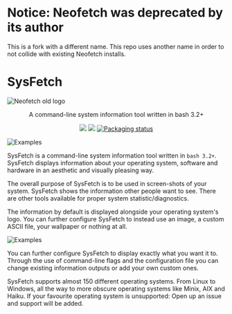 # Notice: Neofetch was deprecated by its author

This is a fork with a different name. This repo uses another name in order to not collide with existing Neofetch installs.

# SysFetch

![Neofetch old logo](https://i.imgur.com/ZQI2EYz.png)
<p align="center">A command-line system information tool written in bash 3.2+</p>

<p align="center">
<a href="./LICENSE.md"><img src="https://img.shields.io/badge/license-MIT-blue.svg"></a>
<a href="https://github.com/kyngo/sysfetch/releases"><img src="https://img.shields.io/github/release/kyngo/sysfetch.svg"></a>
<a href="https://repology.org/metapackage/sysfetch"><img src="https://repology.org/badge/tiny-repos/sysfetch.svg" alt="Packaging status"></a>
</p>

![Examples](https://i.imgur.com/GFmC5Ad.png)

SysFetch is a command-line system information tool written in `bash 3.2+`. SysFetch displays information about your operating system, software and hardware in an aesthetic and visually pleasing way.

The overall purpose of SysFetch is to be used in screen-shots of your system. SysFetch shows the information other people want to see. There are other tools available for proper system statistic/diagnostics.

The information by default is displayed alongside your operating system's logo. You can further configure SysFetch to instead use an image, a custom ASCII file, your wallpaper or nothing at all.

![Examples](https://i.imgur.com/lUrkQBN.png)

You can further configure SysFetch to display exactly what you want it to. Through the use of command-line flags and the configuration file you can change existing information outputs or add your own custom ones.

SysFetch supports almost 150 different operating systems. From Linux to Windows, all the way to more obscure operating systems like Minix, AIX and Haiku. If your favourite operating system is unsupported: Open up an issue and support will be added.


<!-- ### More: \[[Dependencies](https://github.com/kyngo/sysfetch/wiki/Dependencies)\] \[[Installation](https://github.com/kyngo/sysfetch/wiki/Installation)\] \[[Wiki](https://github.com/kyngo/sysfetch/wiki)\] -->
